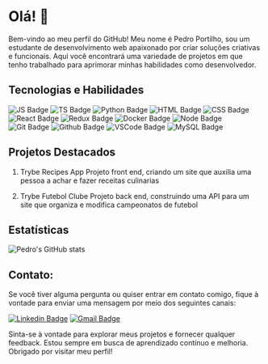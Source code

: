 # Olá! 👋
Bem-vindo ao meu perfil do GitHub! Meu nome é Pedro Portilho, sou um estudante de desenvolvimento web apaixonado por criar soluções criativas e funcionais. Aqui você encontrará uma variedade de projetos em que tenho trabalhado para aprimorar minhas habilidades como desenvolvedor.

## Tecnologias e Habilidades
![JS Badge](https://img.shields.io/badge/JavaScript-323330?style=for-the-badge&logo=javascript&logoColor=F7DF1E)
![TS Badge](https://img.shields.io/badge/TypeScript-007ACC?style=for-the-badge&logo=typescript&logoColor=white)
![Python Badge](https://img.shields.io/badge/Python-FFD43B?style=for-the-badge&logo=python&logoColor=blue)
![HTML Badge](https://img.shields.io/badge/HTML5-E34F26?style=for-the-badge&logo=html5&logoColor=white)
![CSS Badge](https://img.shields.io/badge/CSS3-1572B6?style=for-the-badge&logo=css3&logoColor=white)
![React Badge](https://img.shields.io/badge/React-20232A?style=for-the-badge&logo=react&logoColor=61DAFB)
![Redux Badge](https://img.shields.io/badge/Redux-593D88?style=for-the-badge&logo=redux&logoColor=white)
![Docker Badge](https://img.shields.io/badge/Docker-2CA5E0?style=for-the-badge&logo=docker&logoColor=white)
![Node Badge](https://img.shields.io/badge/Node.js-339933?style=for-the-badge&logo=nodedotjs&logoColor=white)
![Git Badge](https://img.shields.io/badge/GIT-E44C30?style=for-the-badge&logo=git&logoColor=white)
![Github Badge](https://img.shields.io/badge/GitHub-100000?style=for-the-badge&logo=github&logoColor=white)
![VSCode Badge](https://img.shields.io/badge/VSCode-0078D4?style=for-the-badge&logo=visual%20studio%20code&logoColor=white)
![MySQL Badge](https://img.shields.io/badge/MySQL-005C84?style=for-the-badge&logo=mysql&logoColor=white)


## Projetos Destacados
1. Trybe Recipes App
Projeto front end, criando um site que auxilia uma pessoa a achar e fazer receitas culinarias

2. Trybe Futebol Clube
Projeto back end, construindo uma API para um site que organiza e modifica campeonatos de futebol


<!-- 
## Projetos Destacados
1. Nome do Projeto 1
Breve descrição do projeto, destacando seus principais recursos e tecnologias utilizadas.

2. Nome do Projeto 2
Breve descrição do projeto, destacando seus principais recursos e tecnologias utilizadas.

3. Nome do Projeto 3
Breve descrição do projeto, destacando seus principais recursos e tecnologias utilizadas. -->

## Estatísticas

![Pedro's GitHub stats](https://github-readme-stats.vercel.app/api?username=pedroportilho&show_icons=true&theme=dark&include_all_commits=true&count_private=true)

## Contato: 
Se você tiver alguma pergunta ou quiser entrar em contato comigo, fique à vontade para enviar uma mensagem por meio dos seguintes canais:

[![Linkedin Badge](https://img.shields.io/badge/LinkedIn-0077B5?style=for-the-badge&logo=linkedin&logoColor=white)](https://www.linkedin.com/in/pedro-portilho/)
[![Gmail Badge](https://img.shields.io/badge/Gmail-D14836?style=for-the-badge&logo=gmail&logoColor=white)](mailto:pedromportilho@gmail.com)

Sinta-se à vontade para explorar meus projetos e fornecer qualquer feedback. Estou sempre em busca de aprendizado contínuo e melhoria. Obrigado por visitar meu perfil!
